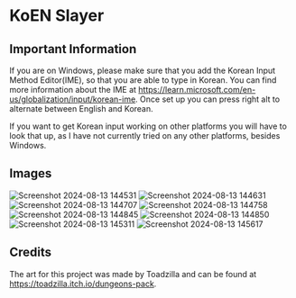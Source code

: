 # KoEN Slayer

## Important Information
If you are on Windows, please make sure that you add the Korean Input Method Editor(IME), so that you are able to type in Korean. You can find more information about the IME at https://learn.microsoft.com/en-us/globalization/input/korean-ime. Once set up you can press right alt to alternate between English and Korean.

If you want to get Korean input working on other platforms you will have to look that up, as I have not currently tried on any other platforms, besides Windows.

## Images
![Screenshot 2024-08-13 144531](https://github.com/user-attachments/assets/2f0e258d-c629-4fce-91c8-79d4dc7060ec)
![Screenshot 2024-08-13 144631](https://github.com/user-attachments/assets/2c0bf2a6-9458-4063-91eb-ee5670ea2167)
![Screenshot 2024-08-13 144707](https://github.com/user-attachments/assets/e9f22c82-0e6c-4169-bd1d-9b59f47ed765)
![Screenshot 2024-08-13 144758](https://github.com/user-attachments/assets/ee2f9f34-ca4b-432b-90f3-0ba1cd901aed)
![Screenshot 2024-08-13 144845](https://github.com/user-attachments/assets/20768b0f-6025-4177-a8fc-60818b476248)
![Screenshot 2024-08-13 144850](https://github.com/user-attachments/assets/4ad3815c-ced7-4460-81d8-703967d8dde2)
![Screenshot 2024-08-13 145311](https://github.com/user-attachments/assets/ae197652-c3ba-4a38-bea8-e3c3f5a05ef1)
![Screenshot 2024-08-13 145617](https://github.com/user-attachments/assets/24dcdb48-7738-4f91-846f-755251376c41)


## Credits
The art for this project was made by Toadzilla and can be found at https://toadzilla.itch.io/dungeons-pack.
